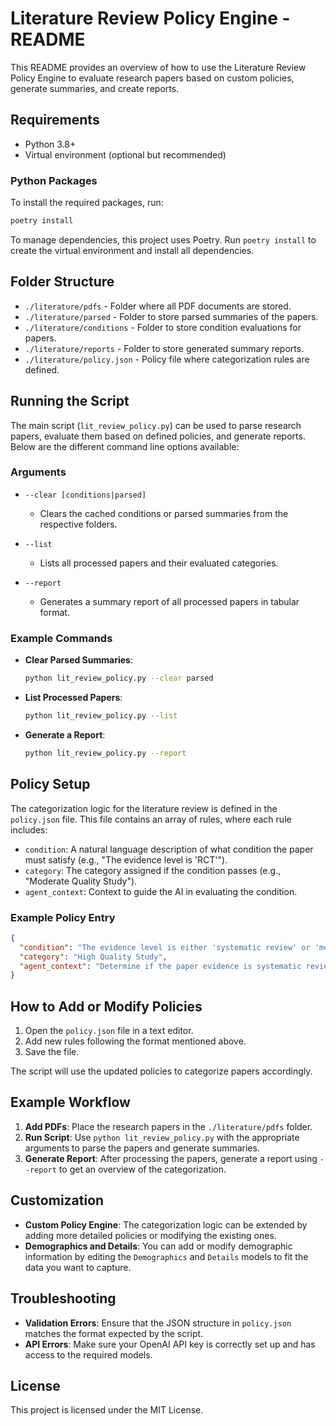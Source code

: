 # Literature Review Policy Engine - README

This README provides an overview of how to use the Literature Review Policy Engine to evaluate research papers based on custom policies, generate summaries, and create reports.

## Requirements

- Python 3.8+
- Virtual environment (optional but recommended)

### Python Packages

To install the required packages, run:

```bash
poetry install
```

To manage dependencies, this project uses Poetry. Run `poetry install` to create the virtual environment and install all dependencies.
## Folder Structure

- `./literature/pdfs` - Folder where all PDF documents are stored.
- `./literature/parsed` - Folder to store parsed summaries of the papers.
- `./literature/conditions` - Folder to store condition evaluations for papers.
- `./literature/reports` - Folder to store generated summary reports.
- `./literature/policy.json` - Policy file where categorization rules are defined.

## Running the Script

The main script (`lit_review_policy.py`) can be used to parse research papers, evaluate them based on defined policies, and generate reports. Below are the different command line options available:

### Arguments

- `--clear [conditions|parsed]`
  - Clears the cached conditions or parsed summaries from the respective folders.

- `--list`
  - Lists all processed papers and their evaluated categories.

- `--report`
  - Generates a summary report of all processed papers in tabular format.

### Example Commands

- **Clear Parsed Summaries**:
  ```bash
  python lit_review_policy.py --clear parsed
  ```

- **List Processed Papers**:
  ```bash
  python lit_review_policy.py --list
  ```

- **Generate a Report**:
  ```bash
  python lit_review_policy.py --report
  ```

## Policy Setup

The categorization logic for the literature review is defined in the `policy.json` file. This file contains an array of rules, where each rule includes:

- `condition`: A natural language description of what condition the paper must satisfy (e.g., "The evidence level is 'RCT'").
- `category`: The category assigned if the condition passes (e.g., "Moderate Quality Study").
- `agent_context`: Context to guide the AI in evaluating the condition.

### Example Policy Entry

```json
{
  "condition": "The evidence level is either 'systematic review' or 'meta-analysis'.",
  "category": "High Quality Study",
  "agent_context": "Determine if the paper evidence is systematic review or meta analysis. Add this to evidence_level."
}
```

## How to Add or Modify Policies

1. Open the `policy.json` file in a text editor.
2. Add new rules following the format mentioned above.
3. Save the file.

The script will use the updated policies to categorize papers accordingly.

## Example Workflow

1. **Add PDFs**: Place the research papers in the `./literature/pdfs` folder.
2. **Run Script**: Use `python lit_review_policy.py` with the appropriate arguments to parse the papers and generate summaries.
3. **Generate Report**: After processing the papers, generate a report using `--report` to get an overview of the categorization.

## Customization

- **Custom Policy Engine**: The categorization logic can be extended by adding more detailed policies or modifying the existing ones.
- **Demographics and Details**: You can add or modify demographic information by editing the `Demographics` and `Details` models to fit the data you want to capture.

## Troubleshooting

- **Validation Errors**: Ensure that the JSON structure in `policy.json` matches the format expected by the script.
- **API Errors**: Make sure your OpenAI API key is correctly set up and has access to the required models.

## License

This project is licensed under the MIT License.

